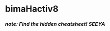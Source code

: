 # bimaHactiv8

<h3
Welcome to Bima Nathanael Hactiv8 branch. In this branch, i would like to show you Phase 0 Peroject creating "Snake & Ladder". This is for educational prurpose only. Enjoy the game, guys!
</h3>

<i>note: Find the hidden cheatsheet! SEEYA</i>

